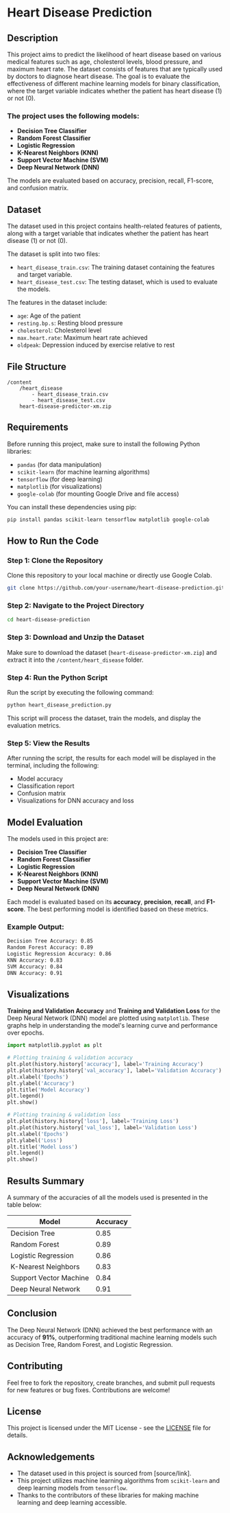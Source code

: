 # Heart Disease Prediction

## Description
This project aims to predict the likelihood of heart disease based on various medical features such as age, cholesterol levels, blood pressure, and maximum heart rate. The dataset consists of features that are typically used by doctors to diagnose heart disease. The goal is to evaluate the effectiveness of different machine learning models for binary classification, where the target variable indicates whether the patient has heart disease (1) or not (0).

### The project uses the following models:
- **Decision Tree Classifier**
- **Random Forest Classifier**
- **Logistic Regression**
- **K-Nearest Neighbors (KNN)**
- **Support Vector Machine (SVM)**
- **Deep Neural Network (DNN)**

The models are evaluated based on accuracy, precision, recall, F1-score, and confusion matrix.

## Dataset
The dataset used in this project contains health-related features of patients, along with a target variable that indicates whether the patient has heart disease (1) or not (0). 

The dataset is split into two files:
- `heart_disease_train.csv`: The training dataset containing the features and target variable.
- `heart_disease_test.csv`: The testing dataset, which is used to evaluate the models.

The features in the dataset include:
- `age`: Age of the patient
- `resting.bp.s`: Resting blood pressure
- `cholesterol`: Cholesterol level
- `max.heart.rate`: Maximum heart rate achieved
- `oldpeak`: Depression induced by exercise relative to rest

## File Structure
```
/content
    /heart_disease
        - heart_disease_train.csv
        - heart_disease_test.csv
    heart-disease-predictor-xm.zip
```

## Requirements
Before running this project, make sure to install the following Python libraries:

- `pandas` (for data manipulation)
- `scikit-learn` (for machine learning algorithms)
- `tensorflow` (for deep learning)
- `matplotlib` (for visualizations)
- `google-colab` (for mounting Google Drive and file access)

You can install these dependencies using pip:

```bash
pip install pandas scikit-learn tensorflow matplotlib google-colab
```

## How to Run the Code

### Step 1: Clone the Repository

Clone this repository to your local machine or directly use Google Colab.

```bash
git clone https://github.com/your-username/heart-disease-prediction.git
```

### Step 2: Navigate to the Project Directory

```bash
cd heart-disease-prediction
```

### Step 3: Download and Unzip the Dataset

Make sure to download the dataset (`heart-disease-predictor-xm.zip`) and extract it into the `/content/heart_disease` folder.

### Step 4: Run the Python Script

Run the script by executing the following command:

```bash
python heart_disease_prediction.py
```

This script will process the dataset, train the models, and display the evaluation metrics.

### Step 5: View the Results

After running the script, the results for each model will be displayed in the terminal, including the following:
- Model accuracy
- Classification report
- Confusion matrix
- Visualizations for DNN accuracy and loss

## Model Evaluation

The models used in this project are:
- **Decision Tree Classifier**
- **Random Forest Classifier**
- **Logistic Regression**
- **K-Nearest Neighbors (KNN)**
- **Support Vector Machine (SVM)**
- **Deep Neural Network (DNN)**

Each model is evaluated based on its **accuracy**, **precision**, **recall**, and **F1-score**. The best performing model is identified based on these metrics.

### Example Output:

```bash
Decision Tree Accuracy: 0.85
Random Forest Accuracy: 0.89
Logistic Regression Accuracy: 0.86
KNN Accuracy: 0.83
SVM Accuracy: 0.84
DNN Accuracy: 0.91
```

## Visualizations

**Training and Validation Accuracy** and **Training and Validation Loss** for the Deep Neural Network (DNN) model are plotted using `matplotlib`. These graphs help in understanding the model's learning curve and performance over epochs.

```python
import matplotlib.pyplot as plt

# Plotting training & validation accuracy
plt.plot(history.history['accuracy'], label='Training Accuracy')
plt.plot(history.history['val_accuracy'], label='Validation Accuracy')
plt.xlabel('Epochs')
plt.ylabel('Accuracy')
plt.title('Model Accuracy')
plt.legend()
plt.show()

# Plotting training & validation loss
plt.plot(history.history['loss'], label='Training Loss')
plt.plot(history.history['val_loss'], label='Validation Loss')
plt.xlabel('Epochs')
plt.ylabel('Loss')
plt.title('Model Loss')
plt.legend()
plt.show()
```

## Results Summary

A summary of the accuracies of all the models used is presented in the table below:

| Model                  | Accuracy  |
|------------------------|-----------|
| Decision Tree          | 0.85      |
| Random Forest          | 0.89      |
| Logistic Regression    | 0.86      |
| K-Nearest Neighbors    | 0.83      |
| Support Vector Machine | 0.84      |
| Deep Neural Network    | 0.91      |

## Conclusion

The Deep Neural Network (DNN) achieved the best performance with an accuracy of **91%**, outperforming traditional machine learning models such as Decision Tree, Random Forest, and Logistic Regression.

## Contributing

Feel free to fork the repository, create branches, and submit pull requests for new features or bug fixes. Contributions are welcome!

## License

This project is licensed under the MIT License - see the [LICENSE](LICENSE) file for details.

## Acknowledgements

- The dataset used in this project is sourced from [source/link].
- This project utilizes machine learning algorithms from `scikit-learn` and deep learning models from `tensorflow`.
- Thanks to the contributors of these libraries for making machine learning and deep learning accessible.
